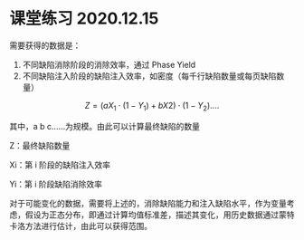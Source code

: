 # 课堂练习 2020.12.15

需要获得的数据是：

1. 不同缺陷消除阶段的消除效率，通过 Phase Yield
2. 不同缺陷注入阶段的缺陷注入效率，如密度（每千行缺陷数量或每页缺陷数量）

$$
Z=(aX_1 \cdot(1-Y_1) + bX2)\cdot(1-Y_2)....
$$

其中，a b c……为规模。由此可以计算最终缺陷的数量

Z：最终缺陷数量

Xi：第 i 阶段的缺陷注入效率

Yi：第 i 阶段缺陷消除效率

对于可能变化的数据，需要将上述的，消除缺陷能力和注入缺陷水平，作为变量考虑，假设为正态分布，即通过计算均值标准差，描述其变化，用历史数据通过蒙特卡洛方法进行估计，由此可以获得范围。

